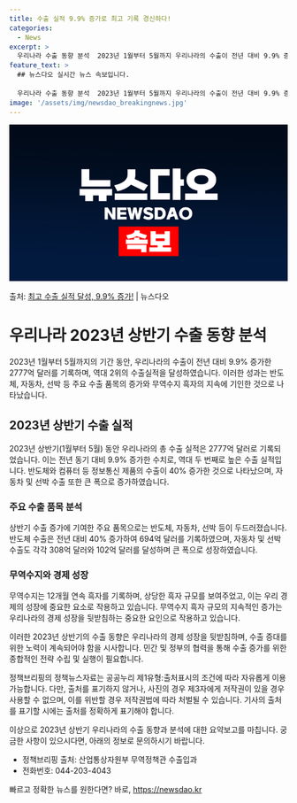 ```yaml
---
title: 수출 실적 9.9% 증가로 최고 기록 경신하다!
categories:
  - News
excerpt: >
  우리나라 수출 동향 분석  2023년 1월부터 5월까지 우리나라의 수출이 전년 대비 9.9% 증가하여 277…
feature_text: >
  ## 뉴스다오 실시간 뉴스 속보입니다.

  우리나라 수출 동향 분석  2023년 1월부터 5월까지 우리나라의 수출이 전년 대비 9.9% 증가하여 277…
image: '/assets/img/newsdao_breakingnews.jpg'
---
```


![뉴스다오 속보](/assets/img/newsdao_breakingnews.jpg)

<p>출처: <a href="https://newsdao.kr/4317" rel="dofollow">최고 수출 실적 달성, 9.9% 증가!</a> | 뉴스다오</p>

<h1>우리나라 2023년 상반기 수출 동향 분석</h1>

2023년 1월부터 5월까지의 기간 동안, 우리나라의 수출이 전년 대비 9.9% 증가한 2777억 달러를 기록하며, 역대 2위의 수출실적을 달성하였습니다. 이러한 성과는 반도체, 자동차, 선박 등 주요 수출 품목의 증가와 무역수지 흑자의 지속에 기인한 것으로 나타났습니다.

<h2>2023년 상반기 수출 실적</h2>
<p data-ke-size="size16">2023년 상반기(1월부터 5월) 동안 우리나라의 총 수출 실적은 2777억 달러로 기록되었습니다. 이는 전년 동기 대비 9.9% 증가한 수치로, 역대 두 번째로 높은 수출 실적입니다. 반도체와 컴퓨터 등 정보통신 제품의 수출이 40% 증가한 것으로 나타났으며, 자동차 및 선박 수출 또한 큰 폭으로 증가하였습니다.</p>

<h3>주요 수출 품목 분석</h3>
<p data-ke-size="size16">상반기 수출 증가에 기여한 주요 품목으로는 반도체, 자동차, 선박 등이 두드러졌습니다. 반도체 수출은 전년 대비 40% 증가하여 694억 달러를 기록하였으며, 자동차 및 선박 수출도 각각 308억 달러와 102억 달러를 달성하며 큰 폭으로 성장하였습니다.</p>

<h3>무역수지와 경제 성장</h3>
<p data-ke-size="size16">무역수지는 12개월 연속 흑자를 기록하며, 상당한 흑자 규모를 보여주었고, 이는 우리 경제의 성장에 중요한 요소로 작용하고 있습니다. 무역수지 흑자 규모의 지속적인 증가는 우리나라의 경제 성장을 뒷받침하는 중요한 요인으로 작용하고 있습니다.</p>

이러한 2023년 상반기의 수출 동향은 우리나라의 경제 성장을 뒷받침하며, 수출 증대를 위한 노력이 계속되어야 함을 시사합니다. 민간 및 정부의 협력을 통해 수출 증가를 위한 종합적인 전략 수립 및 실행이 필요합니다.

정책브리핑의 정책뉴스자료는 공공누리 제1유형:출처표시의 조건에 따라 자유롭게 이용 가능합니다. 다만, 출처를 표기하지 않거나, 사진의 경우 제3자에게 저작권이 있을 경우 사용할 수 없으며, 이를 위반할 경우 저작권법에 따라 처벌될 수 있습니다. 기사의 출처를 표기할 시에는 출처를 정확하게 표기해야 합니다.

이상으로 2023년 상반기 우리나라의 수출 동향과 분석에 대한 요약보고를 마칩니다. 궁금한 사항이 있으시다면, 아래의 정보로 문의하시기 바랍니다.
- 정책브리핑 출처: 산업통상자원부 무역정책관 수출입과
- 전화번호: 044-203-4043

빠르고 정확한 뉴스를 원한다면? 바로, <a href="https://newsdao.kr" rel="dofollow">https://newsdao.kr</a>


